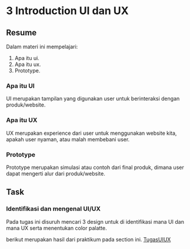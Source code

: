 # 3 Introduction UI dan UX

## Resume
Dalam materi ini mempelajari:
1. Apa itu ui.
2. Apa itu ux.
3. Prototype.

### Apa itu UI
UI merupakan tampilan yang digunakan user untuk berinteraksi dengan produk/website.

### Apa itu UX
UX merupakan experience dari user untuk menggunakan website kita, apakah user nyaman, atau malah membebani user.

### Prototype
Prototype merupakan simulasi atau contoh dari final produk, dimana user dapat mengerti alur dari produk/website.

## Task

### Identifikasi dan mengenal UI/UX

Pada tugas ini disuruh mencari 3 design untuk di identifikasi mana UI dan mana UX serta menentukan color palatte.

berikut merupakan hasil dari praktikum pada section ini.
[TugasUIUX](https://docs.google.com/document/d/1PkHLnvQeBWXddNB4zH9AFcdeqMtT6UeiTCn35ZBey70/edit?usp=sharing)